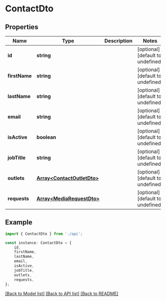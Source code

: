 # ContactDto


## Properties

Name | Type | Description | Notes
------------ | ------------- | ------------- | -------------
**id** | **string** |  | [optional] [default to undefined]
**firstName** | **string** |  | [optional] [default to undefined]
**lastName** | **string** |  | [optional] [default to undefined]
**email** | **string** |  | [optional] [default to undefined]
**isActive** | **boolean** |  | [optional] [default to undefined]
**jobTitle** | **string** |  | [optional] [default to undefined]
**outlets** | [**Array&lt;ContactOutletDto&gt;**](ContactOutletDto.md) |  | [optional] [default to undefined]
**requests** | [**Array&lt;MediaRequestDto&gt;**](MediaRequestDto.md) |  | [optional] [default to undefined]

## Example

```typescript
import { ContactDto } from './api';

const instance: ContactDto = {
    id,
    firstName,
    lastName,
    email,
    isActive,
    jobTitle,
    outlets,
    requests,
};
```

[[Back to Model list]](../README.md#documentation-for-models) [[Back to API list]](../README.md#documentation-for-api-endpoints) [[Back to README]](../README.md)
